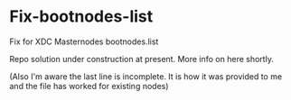 # Fix-bootnodes-list
Fix for XDC Masternodes bootnodes.list

Repo solution under construction at present. More info on here shortly.

(Also I'm aware the last line is incomplete. It is how it was provided to me and the file has worked for existing nodes)
